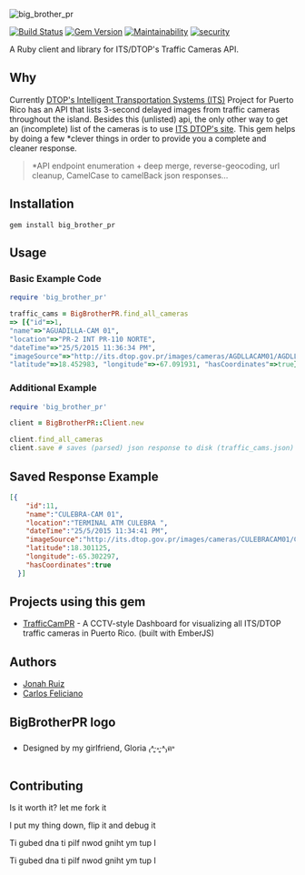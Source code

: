 ![big_brother_pr](https://cloud.githubusercontent.com/assets/1783738/7804501/05930fd2-0332-11e5-81a8-c12bb15afddc.png)

[![Build Status](http://img.shields.io/travis/jonahoffline/big_brother_pr.svg?style=flat-square)](https://travis-ci.org/jonahoffline/big_brother_pr)
[![Gem Version](http://img.shields.io/gem/v/big_brother_pr.svg?style=flat-square)](http://badge.fury.io/rb/big_brother_pr)
[![Maintainability](https://api.codeclimate.com/v1/badges/805cce053fad5a3aa0a0/maintainability)](https://codeclimate.com/github/jonahoffline/big_brother_pr/maintainability)
[![security](https://hakiri.io/github/jonahoffline/big_brother_pr/master.svg)](https://hakiri.io/github/jonahoffline/big_brother_pr/master)


A Ruby client and library for ITS/DTOP's Traffic Cameras API.

## Why
Currently [DTOP's Intelligent Transportation Systems (ITS)](http://its.dtop.gov.pr) Project for Puerto Rico has an API that lists 3-second delayed images from traffic cameras throughout the island. Besides this (unlisted) api, the only other way to get an (incomplete) list of the cameras is to use [ITS DTOP's site](http://its.dtop.gov.pr/es/TrafficCameras.aspx). This gem helps by doing a few *clever things in order to provide you a complete and cleaner response.

> *API endpoint enumeration + deep merge, reverse-geocoding, url cleanup, CamelCase to camelBack json responses...

## Installation
    gem install big_brother_pr

## Usage

### Basic Example Code
```ruby
require 'big_brother_pr'

traffic_cams = BigBrotherPR.find_all_cameras
=> [{"id"=>1,
"name"=>"AGUADILLA-CAM 01",
"location"=>"PR-2 INT PR-110 NORTE",
"dateTime"=>"25/5/2015 11:36:34 PM",
"imageSource"=>"http://its.dtop.gov.pr/images/cameras/AGDLLACAM01/AGDLLACAM01.jpg",
"latitude"=>18.452983, "longitude"=>-67.091931, "hasCoordinates"=>true}]
```

### Additional Example
```ruby
require 'big_brother_pr'

client = BigBrotherPR::Client.new

client.find_all_cameras
client.save # saves (parsed) json response to disk (traffic_cams.json)
```

## Saved Response Example

```json
[{
    "id":11,
    "name":"CULEBRA-CAM 01",
    "location":"TERMINAL ATM CULEBRA ",
    "dateTime":"25/5/2015 11:34:41 PM",
    "imageSource":"http://its.dtop.gov.pr/images/cameras/CULEBRACAM01/CULEBRACAM01.jpg",
    "latitude":18.301125,
    "longitude":-65.302297,
    "hasCoordinates":true
  }]
```

## Projects using this gem

  * [TrafficCamPR](https://github.com/carloscheddar/trafficCamPR) - A CCTV-style Dashboard for visualizing all ITS/DTOP traffic cameras in Puerto Rico. (built with EmberJS)

## Authors
  * [Jonah Ruiz](https://www.twitter.com/jonahBinario)
  * [Carlos Feliciano](https://www.twitter.com/carloscheddar)

## BigBrotherPR logo
  * Designed by my girlfriend, Gloria ₍˄·͈༝·͈˄₎ฅ˒˒

## Contributing

Is it worth it? let me fork it

I put my thing down, flip it and debug it

Ti gubed dna ti pilf nwod gniht ym tup I

Ti gubed dna ti pilf nwod gniht ym tup I
